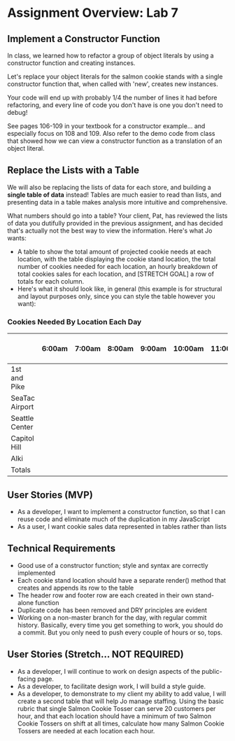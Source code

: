 # Assignment Overview: Lab 7

## Implement a Constructor Function

In class, we learned how to refactor a group of object literals by using a constructor function and creating instances.

Let's replace your object literals for the salmon cookie stands with a single constructor function that, when called with 'new', creates new instances.

Your code will end up with probably 1/4 the number of lines it had before refactoring, and every line of code you don't have is one you don't need to debug!

See pages 106-109 in your textbook for a constructor example... and especially focus on 108 and 109. Also refer to the demo code from class that showed how we can view a constructor function as a translation of an object literal.

## Replace the Lists with a Table

We will also be replacing the lists of data for each store, and building a **single table of data** instead! Tables are much easier to read than lists, and presenting data in a table makes analysis more intuitive and comprehensive.

What numbers should go into a table? Your client, Pat, has reviewed the lists of data you dutifully provided in the previous assignment, and has decided that's actually not the best way to view the information. Here's what Jo wants:

- A table to show the total amount of projected cookie needs at each location, with the table displaying the cookie stand location, the total number of cookies needed for each location, an hourly breakdown of total cookies sales for each location, and [STRETCH GOAL] a row of totals for each column.
- Here's what it should look like, in general (this example is for structural and layout purposes only, since you can style the table however you want):

### Cookies Needed By Location Each Day

|                | 6:00am | 7:00am | 8:00am | 9:00am | 10:00am | 11:00am | 12:00pm | 1:00pm | 2:00pm | 3:00pm | 4:00pm | 5:00pm | 6:00pm | 7:00pm | Daily Location Total
|------------------------|-------|--------|--------|--------|--------|---------|---------|---------|--------|--------|--------|--------|--------|--------|--------|
| 1st and Pike      |       |        |        |        |        |         |         |         |        |        |        |        |        |        |
| SeaTac Airport           |       |        |        |        |        |         |         |         |        |        |        |        |        |        |
| Seattle Center |       |        |        |        |        |         |         |         |        |        |        |        |        |        |
| Capitol Hill       |       |        |        |        |        |         |         |         |        |        |        |        |        |        |
| Alki        |       |        |        |        |        |         |         |         |        |        |        |        |        |        |
| Totals                 |       |        |        |        |        |         |         |         |        |        |        |        |        |        |


## User Stories (MVP)
- As a developer, I want to implement a constructor function, so that I can reuse code and eliminate much of the duplication in my JavaScript
- As a user, I want cookie sales data represented in tables rather than lists

## Technical Requirements
- Good use of a constructor function; style and syntax are correctly implemented
- Each cookie stand location should have a separate render() method that creates and appends its row to the table
- The header row and footer row are each created in their own stand-alone function
- Duplicate code has been removed and DRY principles are evident
- Working on a non-master branch for the day, with regular commit history. Basically, every time you get something to work, you should do a commit. But you only need to push every couple of hours or so, tops.

## User Stories (Stretch... NOT REQUIRED)
- As a developer, I will continue to work on design aspects of the public-facing page.
- As a developer, to facilitate design work, I will build a style guide.
- As a developer, to demonstrate to my client my ability to add value, I will create a second table that will help Jo manage staffing. Using the basic rubric that single Salmon Cookie Tosser can serve 20 customers per hour, and that each location should have a minimum of two Salmon Cookie Tossers on shift at all times, calculate how many Salmon Cookie Tossers are needed at each location each hour.
